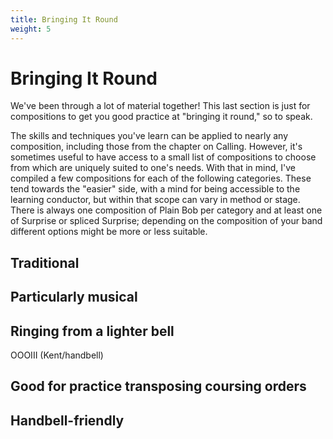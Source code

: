 ```yaml
---
title: Bringing It Round
weight: 5
---
```


# Bringing It Round

We've been through a lot of material together! This last section is just for compositions to get you good practice at "bringing it round," so to speak.

The skills and techniques you've learn can be applied to nearly any composition, including those from the chapter on Calling. However, it's sometimes useful to have access to a small list of compositions to choose from which are uniquely suited to one's needs. With that in mind, I've compiled a few compositions for each of the following categories. These tend towards the "easier" side, with a mind for being accessible to the learning conductor, but within that scope can vary in method or stage. There is always one composition of Plain Bob per category and at least one of Surprise or spliced Surprise; depending on the composition of your band different options might be more or less suitable.

## Traditional

## Particularly musical

## Ringing from a lighter bell

OOOIII (Kent/handbell)

## Good for practice transposing coursing orders

## Handbell-friendly
